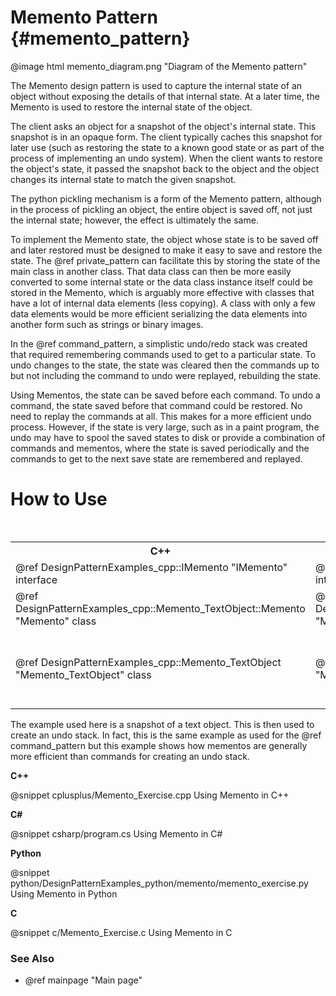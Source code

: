 # Memento Pattern {#memento_pattern}

@image html memento_diagram.png "Diagram of the Memento pattern"

The Memento design pattern is used to capture the internal state of an
object without exposing the details of that internal state.  At a later
time, the Memento is used to restore the internal state of the object.

The client asks an object for a snapshot of the object's internal state.
This snapshot is in an opaque form.  The client typically caches this
snapshot for later use (such as restoring the state to a known good state
or as part of the process of implementing an undo system).  When the
client wants to restore the object's state, it passed the snapshot back to
the object and the object changes its internal state to match the given
snapshot.

The python pickling mechanism is a form of the Memento pattern, although in
the process of pickling an object, the entire object is saved off, not just
the internal state; however, the effect is ultimately the same.

To implement the Memento state, the object whose state is to be saved off
and later restored must be designed to make it easy to save and restore the
state.  The @ref private_pattern can facilitate this by storing the state
of the main class in another class.  That data class can then be more
easily converted to some internal state or the data class instance itself
could be stored in the Memento, which is arguably more effective with
classes that have a lot of internal data elements (less copying).  A class
with only a few data elements would be more efficient serializing the data
elements into another form such as strings or binary images.

In the @ref command_pattern, a simplistic undo/redo stack was created that
required remembering commands used to get to a particular state.  To undo
changes to the state, the state was cleared then the commands up to but not
including the command to undo were replayed, rebuilding the state.

Using Mementos, the state can be saved before each command.  To undo a
command, the state saved before that command could be restored.  No need to
replay the commands at all.  This makes for a more efficient undo process.
However, if the state is very large, such as in a paint program, the undo
may have to spool the saved states to disk or provide a combination of
commands and mementos, where the state is saved periodically and the
commands to get to the next save state are remembered and replayed.

# How to Use

<table>
<caption>Links to the Memento class and interface</caption>
<tr>
  <th>C++
  <th>C#
  <th>Python
  <th>C
<tr>
  <td>@ref DesignPatternExamples_cpp::IMemento "IMemento" interface
  <td>@ref DesignPatternExamples_csharp.IMemento "IMemento" interface
  <td>@ref DesignPatternExamples_python.memento.memento.IMemento "IMemento" interface
  <td>Not Applicable
<tr>
  <td>@ref DesignPatternExamples_cpp::Memento_TextObject::Memento "Memento" class
  <td>@ref DesignPatternExamples_csharp.Memento_TextObject.Memento "Memento" class
  <td>@ref DesignPatternExamples_python.memento.memento.Memento_TextObject.Memento "Memento" class
  <td>Memento structure<br>
      Memento_Create()<br>
      Memento_Destroy()
<tr>
  <td>@ref DesignPatternExamples_cpp::Memento_TextObject "Memento_TextObject" class
  <td>@ref DesignPatternExamples_csharp.Memento_TextObject "Memento_TextObject" class
  <td>@ref DesignPatternExamples_python.memento.memento.Memento_TextObject "Memento_TextObject" class
  <td>Memento_TextObject structure<br>
      Memento_TextObject_Create()<br>
      Memento_TextObject_Destroy()<br>
      Memento_TextObject_GetText()<br>
      Memento_TextObject_SetText()<br>
      Memento_TextObject_ToString()
</table>

The example used here is a snapshot of a text object.  This is then used
to create an undo stack.  In fact, this is the same example as used for
the @ref command_pattern but this example shows how mementos are generally more
efficient than commands for creating an undo stack.

__C++__

@snippet cplusplus/Memento_Exercise.cpp Using Memento in C++

__C#__

@snippet csharp/program.cs Using Memento in C#

__Python__

@snippet python/DesignPatternExamples_python/memento/memento_exercise.py Using Memento in Python

__C__

@snippet c/Memento_Exercise.c Using Memento in C

### See Also
- @ref mainpage "Main page"
